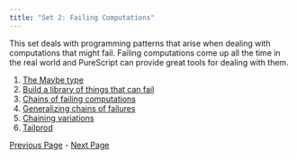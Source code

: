 ```yaml
---
title: "Set 2: Failing Computations"
---
```


This set deals with programming patterns that arise when dealing with
computations that might fail.  Failing computations come up all the time in
the real world and PureScript can provide great tools for dealing with them.

1. [The Maybe type](ex2-1.html)
2. [Build a library of things that can fail](ex2-2.html)
3. [Chains of failing computations](ex2-3.html)
4. [Generalizing chains of failures](ex2-4.html)
5. [Chaining variations](ex2-5.html)
6. [Tailprod](ex2-6.html)

[Previous Page](ex1-6.html) - [Next Page](ex2-1.html)
